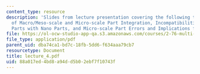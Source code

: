 ```yaml
---
content_type: resource
description: 'Slides from lecture presentation covering the following topics: Principles
  of Macro/Meso-scale and Micro-scale Part Integration, Incompatibilities of Micro
  Parts with Nano Parts, and Micro-scale Part Errors and Implications for Integration'
file: https://ol-ocw-studio-app-qa.s3.amazonaws.com/courses/2-76-multi-scale-system-design-fall-2004/88a017ed4bd8a94dd5b02ebf7f10743f_lecture_4.pdf
file_type: application/pdf
parent_uid: dba74ca1-bd7c-18fb-5dd6-f634aaa79cb7
resourcetype: Document
title: lecture_4.pdf
uid: 88a017ed-4bd8-a94d-d5b0-2ebf7f10743f
---
```

